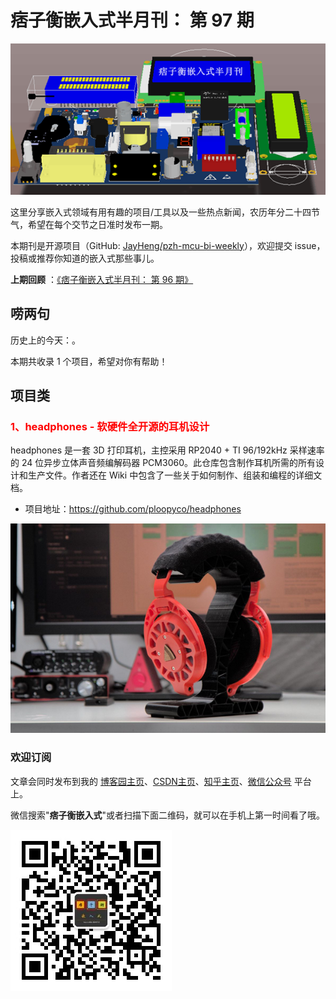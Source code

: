 # 痞子衡嵌入式半月刊： 第 97 期

![](https://raw.githubusercontent.com/JayHeng/pzh-mcu-bi-weekly/master/pics/pzh_mcu_bi_weekly.PNG)

这里分享嵌入式领域有用有趣的项目/工具以及一些热点新闻，农历年分二十四节气，希望在每个交节之日准时发布一期。

本期刊是开源项目（GitHub: [JayHeng/pzh-mcu-bi-weekly](https://github.com/JayHeng/pzh-mcu-bi-weekly)），欢迎提交 issue，投稿或推荐你知道的嵌入式那些事儿。

**上期回顾** ：[《痞子衡嵌入式半月刊： 第 96 期》](https://www.cnblogs.com/henjay724/p/18092948)

## 唠两句

历史上的今天：。

本期共收录 1 个项目，希望对你有帮助！

## 项目类

### <font color="red">1、headphones - 软硬件全开源的耳机设计</font>

headphones 是一套 3D 打印耳机，主控采用 RP2040 + TI 96/192kHz 采样速率的 24 位异步立体声音频编解码器 PCM3060。此仓库包含制作耳机所需的所有设计和生产文件。作者还在 Wiki 中包含了一些关于如何制作、组装和编程的详细文档。

 * 项目地址：https://github.com/ploopyco/headphones

![](https://raw.githubusercontent.com/JayHeng/pzh-mcu-bi-weekly/master/pics/issue-097/headphones.PNG)

### 欢迎订阅

文章会同时发布到我的 [博客园主页](https://www.cnblogs.com/henjay724/)、[CSDN主页](https://blog.csdn.net/henjay724)、[知乎主页](https://www.zhihu.com/people/henjay724)、[微信公众号](http://weixin.sogou.com/weixin?type=1&query=痞子衡嵌入式) 平台上。

微信搜索"__痞子衡嵌入式__"或者扫描下面二维码，就可以在手机上第一时间看了哦。

![](https://raw.githubusercontent.com/JayHeng/pzhmcu-picture/master/wechat/pzhMcu_qrcode_258x258.jpg)

